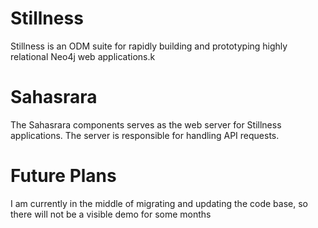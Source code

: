 # Stillness 
Stillness is an ODM suite for rapidly building and prototyping highly relational Neo4j web applications.k

# Sahasrara
The Sahasrara components serves as the web server for Stillness applications. The server is responsible for handling API requests. 

# Future Plans 
I am currently in the middle of migrating and updating the code base, so there will not be a visible demo for some months
